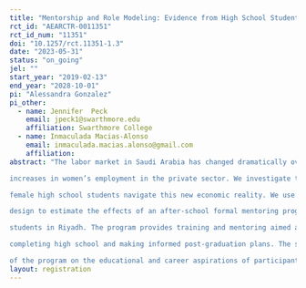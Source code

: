 ```yaml
---
title: "Mentorship and Role Modeling: Evidence from High School Students in Saudi Arabia"
rct_id: "AEARCTR-0011351"
rct_id_num: "11351"
doi: "10.1257/rct.11351-1.3"
date: "2023-05-31"
status: "on_going"
jel: ""
start_year: "2019-02-13"
end_year: "2028-10-01"
pi: "Alessandra Gonzalez"
pi_other:
  - name: Jennifer  Peck
    email: jpeck1@swarthmore.edu
    affiliation: Swarthmore College
  - name: Inmaculada Macias-Alonso
    email: inmaculada.macias.alonso@gmail.com
    affiliation: 
abstract: "The labor market in Saudi Arabia has changed dramatically over the past twenty years, with rapid
increases in women’s employment in the private sector. We investigate the role of mentoring in helping
female high school students navigate this new economic reality. We use a random- priority invitation
design to estimate the effects of an after-school formal mentoring program for high school
students in Riyadh. The program provides training and mentoring aimed at supporting students in
completing high school and making informed post-graduation plans. The study investigates the impact
of the program on the educational and career aspirations of participants."
layout: registration
---
```



